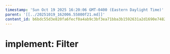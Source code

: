 ```yaml
---
timestamp: 'Sun Oct 19 2025 16:20:06 GMT-0400 (Eastern Daylight Time)'
parent: '[[../20251019_162006.55800f21.md]]'
content_id: b6bdc55d3e820fa6fecf0a4ab9c3bf3ea71bba3b1592631a2d1690e748226f7b
---
```


# implement: Filter
